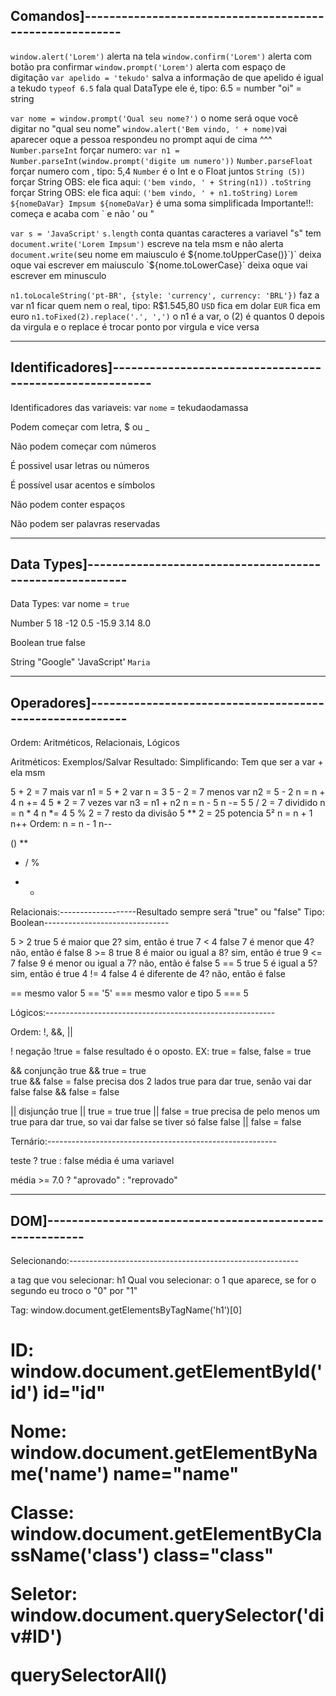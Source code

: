 Comandos]---------------------------------------------------------
---------------------------------------------------------

`window.alert('Lorem')` alerta na tela
`window.confirm('Lorem')` alerta com botão pra confirmar
`window.prompt('Lorem')` alerta com espaço de digitação
`var apelido = 'tekudo'` salva a informação de que apelido é igual a tekudo
`typeof 6.5` fala qual DataType ele é, tipo: 6.5 = number "oi" = string

`var nome = window.prompt('Qual seu nome?')` o nome será oque você digitar no "qual seu nome"
`window.alert('Bem vindo, ' + nome)`vai aparecer oque a pessoa respondeu no prompt aqui de cima ^^^
`Number.parseInt` forçar numero: `var n1 = Number.parseInt(window.prompt('digite um numero'))`
`Number.parseFloat` forçar numero com , tipo: 5,4
`Number` é o Int e o Float juntos
`String (5))` forçar String     OBS: ele fica aqui: `('bem vindo, ' + String(n1))`
`.toString` forçar String       OBS: ele fica aqui: `('bem vindo, ' + n1.toString)`
`Lorem ${nomeDaVar} Impsum ${nomeDaVar}` é uma soma simplificada   Importante!!: começa e acaba com ` e não ' ou "

`var s = 'JavaScript'`
`s.length` conta quantas caracteres a variavel "s" tem
`document.write('Lorem Impsum')`  escreve na tela msm e não alerta
`document.write(`seu nome em maiusculo é ${nome.toUpperCase()}`)`  deixa oque vai escrever em maiusculo
`${nome.toLowerCase}`  deixa oque vai escrever em minusculo

`n1.toLocaleString('pt-BR', {style: 'currency', currency: 'BRL'})` faz a var n1 ficar quem nem o real, tipo: R$1.545,80
                                                          `USD`  fica em dolar
                                                          `EUR`  fica em euro
`n1.toFixed(2).replace('.', ',')`  o n1 é a var, o (2) é quantos 0 depois da virgula e o replace é trocar ponto por virgula e vice versa

---------------------------------------------------------
Identificadores]---------------------------------------------------------
---------------------------------------------------------

Identificadores das variaveis: var `nome` = tekudaodamassa

Podem começar com letra, $ ou _

Não podem começar com números

É possivel usar letras ou números

É possível usar acentos e símbolos

Não podem conter espaços

Não podem ser palavras reservadas

---------------------------------------------------------
Data Types]---------------------------------------------------------
---------------------------------------------------------

Data Types: var nome = `true`

Number
5 18 -12 0.5 -15.9 3.14 8.0

Boolean
true false

String
"Google" 'JavaScript' `Maria`

---------------------------------------------------------
Operadores]---------------------------------------------------------
---------------------------------------------------------

Ordem: Aritméticos, Relacionais, Lógicos

Aritméticos:                         Exemplos/Salvar Resultado:          Simplificando:   Tem que ser a var + ela msm

5 + 2 = 7   mais                     var n1 = 5 + 2                      var n = 3
5 - 2 = 7   menos                    var n2 = 5 - 2                      n = n + 4      n += 4
5 * 2 = 7   vezes                    var n3 = n1 + n2                    n = n - 5      n -= 5
5 / 2 = 7   dividido                                                     n = n * 4      n *= 4
5 % 2 = 7   resto da divisão
5 ** 2 = 25 potencia 5²                                                  n = n + 1      n++
Ordem:                                                                   n = n - 1      n--

()
**
* / %
+ -

Relacionais:-------------------Resultado sempre será "true" ou "false"  Tipo: Boolean-------------------------------

5 > 2     true           5 é maior que 2? sim, então é true
7 < 4     false          7 é menor que 4? não, então é false
8 >= 8    true           8 é maior ou igual a 8? sim, então é true
9 <= 7    false          9 é menor ou igual a 7? não, então é false
5 == 5    true           5 é igual a 5? sim, então é true
4 != 4    false          4 é diferente de 4? não, então é false

== mesmo valor             5 == '5'
=== mesmo valor e tipo     5 === 5

Lógicos:---------------------------------------------------------

Ordem: !, &&, ||

!  negação     !true = false            resultado é o oposto. EX: true = false, false = true

&& conjunção  true && true = true  
              true && false = false     precisa dos 2 lados true para dar true, senão vai dar false
              false && false = false

|| disjunção  true || true = true
              true || false = true      precisa de pelo menos um true para dar true, so vai dar false se tiver só false
              false || false = false

Ternário:---------------------------------------------------------

teste ? true : false                                              média é uma variavel

média >= 7.0 ? "aprovado" : "reprovado"

---------------------------------------------------------
DOM]---------------------------------------------------------
---------------------------------------------------------

Selecionando:---------------------------------------------------------

a tag que vou selecionar: h1   Qual vou selecionar: o 1 que aparece, se for o segundo eu troco o "0" por "1"         

Tag: window.document.getElementsByTagName('h1')[0]            <h1>

ID: window.document.getElementById('id')                      id="id"

Nome: window.document.getElementByName('name')                name="name"

Classe: window.document.getElementByClassName('class')        class="class"

Seletor: window.document.querySelector('div#ID')              <div id="ID">
                         querySelectorAll()